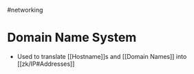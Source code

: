 #networking 
# Domain Name System
-  Used to translate [[Hostname]]s and [[Domain Names]] into [[zk/IP#Addresses]]

